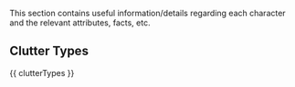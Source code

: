 This section contains useful information/details regarding each character and the relevant attributes, facts, etc.

## Clutter Types
{{ clutterTypes }}